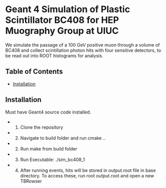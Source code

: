 # Geant 4 Simulation of Plastic Scintillator BC408 for HEP Muography Group at UIUC

We simulate the passage of a 100 GeV positive muon through a volume of BC408 and collect scintillation photon hits with four sensitive detectors, to be read out into ROOT histograms for analysis.

## Table of Contents
- [Installation](#installation)

## Installation

Must have Geant4 source code installed. 
*    1. Clone the repository
*    2. Navigate to build folder and run cmake ..
*    2. Run make from build folder
*    3. Run Executable: ./sim_bc408_1
*    4. After running events, hits will be stored in output.root file in base directory. To access these, run root output.root and open a new TBRowser